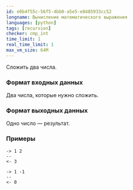 ```yaml
---
id: e0b4f55c-56f5-4bb0-a5e5-e0485933cc52
longname: Вычисление математического выражения
languages: [python]
tags: [recursion]
checker: cmp_int
time_limit: 1
real_time_limit: 1
max_vm_size: 64M
---
```



Сложить два числа.

### Формат входных данных

Два числа, которые нужно сложить.

### Формат выходных данных

Одно число — результат.

### Примеры

```
-> 1 2
--
<- 3
```

```
-> 1 -1
--
<- 0
```
